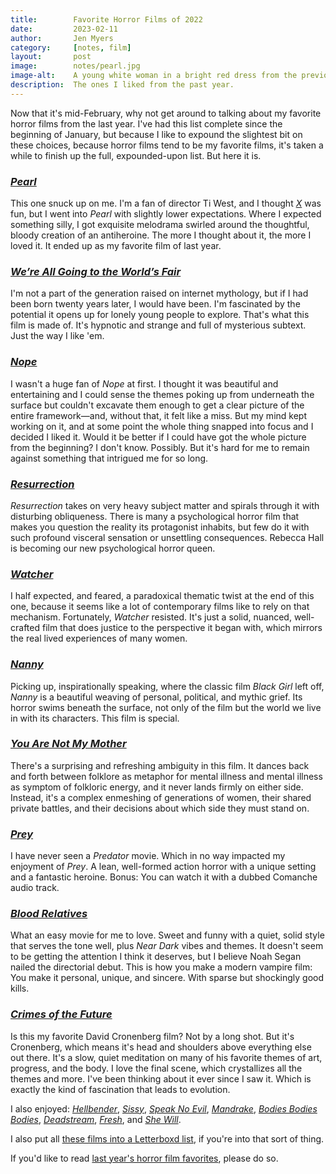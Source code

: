 ```yaml
---
title:        Favorite Horror Films of 2022
date:         2023-02-11
author:       Jen Myers
category:     [notes, film]
layout:       post
image:        notes/pearl.jpg
image-alt:    A young white woman in a bright red dress from the previous century holds an axe and looks down to the ground at her feet as she holds a finger to her lips
description:  The ones I liked from the past year.
---
```


Now that it's mid-February, why not get around to talking about my favorite horror films from the last year. I've had this list complete since the beginning of January, but because I like to expound the slightest bit on these choices, because horror films tend to be my favorite films, it's taken a while to finish up the full, expounded-upon list. But here it is.

<h3><a href="https://letterboxd.com/film/pearl-2022/"><em>Pearl</em></a></h3>

<p>This one snuck up on me. I'm a fan of director Ti West, and I thought <a href="https://letterboxd.com/film/x-2022/"><em>X</em></a> was fun, but I went into <em>Pearl</em> with slightly lower expectations. Where I expected something silly, I got exquisite melodrama swirled around the thoughtful, bloody creation of an antiheroine. The more I thought about it, the more I loved it. It ended up as my favorite film of last year.</p>

<h3><a href="https://letterboxd.com/film/were-all-going-to-the-worlds-fair/"><em>We’re All Going to the World’s Fair</em></a></h3>

<p>I'm not a part of the generation raised on internet mythology, but if I had been born twenty years later, I would have been. I'm fascinated by the potential it opens up for lonely young people to explore. That's what this film is made of. It's hypnotic and strange and full of mysterious subtext. Just the way I like 'em.</p>

<h3><a href="https://letterboxd.com/film/nope/"><em>Nope</em></a></h3>

<p>I wasn't a huge fan of <em>Nope</em> at first. I thought it was beautiful and entertaining and I could sense the themes poking up from underneath the surface but couldn't excavate them enough to get a clear picture of the entire framework—and, without that, it felt like a miss. But my mind kept working on it, and at some point the whole thing snapped into focus and I decided I liked it. Would it be better if I could have got the whole picture from the beginning? I don't know. Possibly. But it's hard for me to remain against something that intrigued me for so long.</p>

<h3><a href="https://letterboxd.com/film/resurrection-2022/"><em>Resurrection</em></a></h3>

<p><em>Resurrection</em> takes on very heavy subject matter and spirals through it with disturbing obliqueness. There is many a psychological horror film that makes you question the reality its protagonist inhabits, but few do it with such profound visceral sensation or unsettling consequences. Rebecca Hall is becoming our new psychological horror queen.</p>

<h3><a href="https://letterboxd.com/film/watcher/"><em>Watcher</em></a></h3>

<p>I half expected, and feared, a paradoxical thematic twist at the end of this one, because it seems like a lot of contemporary films like to rely on that mechanism. Fortunately, <em>Watcher</em> resisted. It's just a solid, nuanced, well-crafted film that does justice to the perspective it began with, which mirrors the real lived experiences of many women.</p>

<h3><a href="https://letterboxd.com/film/nanny-2022/"><em>Nanny</em></a></h3>

<p>Picking up, inspirationally speaking, where the classic film <em>Black Girl</em> left off, <em>Nanny</em> is a beautiful weaving of personal, political, and mythic grief. Its horror swims beneath the surface, not only of the film but the world we live in with its characters. This film is special.</p>

<h3><a href="https://letterboxd.com/film/you-are-not-my-mother/"><em>You Are Not My Mother</em></a></h3>

<p>There's a surprising and refreshing ambiguity in this film. It dances back and forth between folklore as metaphor for mental illness and mental illness as symptom of folkloric energy, and it never lands firmly on either side. Instead, it's a complex enmeshing of generations of women, their shared private battles, and their decisions about which side they must stand on.</p>

<h3><a href="https://letterboxd.com/film/prey-2022/"><em>Prey</em></a></h3>

<p>I have never seen a <em>Predator</em> movie. Which in no way impacted my enjoyment of <em>Prey</em>. A lean, well-formed action horror with a unique setting and a fantastic heroine. Bonus: You can watch it with a dubbed Comanche audio track.</p>

<h3><a href="https://letterboxd.com/film/blood-relatives-2022/"><em>Blood Relatives</em></a></h3>

<p>What an easy movie for me to love. Sweet and funny with a quiet, solid style that serves the tone well, plus <em>Near Dark</em> vibes and themes. It doesn't seem to be getting the attention I think it deserves, but I believe Noah Segan nailed the directorial debut. This is how you make a modern vampire film: You make it personal, unique, and sincere. With sparse but shockingly good kills.</p>

<h3><a href="https://letterboxd.com/film/crimes-of-the-future-2022/"><em>Crimes of the Future</em></a></h3>

<p>Is this my favorite David Cronenberg film? Not by a long shot. But it's Cronenberg, which means it's head and shoulders above everything else out there. It's a slow, quiet meditation on many of his favorite themes of art, progress, and the body. I love the final scene, which crystallizes all the themes and more. I've been thinking about it ever since I saw it. Which is exactly the kind of fascination that leads to evolution.</p>

I also enjoyed: [_Hellbender_](https://letterboxd.com/film/hellbender/), [_Sissy_](https://letterboxd.com/film/sissy-2022/), [_Speak No Evil_](https://letterboxd.com/film/speak-no-evil-2022/), [_Mandrake_](https://letterboxd.com/film/mandrake-2022/), [_Bodies Bodies Bodies_](https://letterboxd.com/film/bodies-bodies-bodies/), [_Deadstream_](https://letterboxd.com/film/deadstream/), [_Fresh_](https://letterboxd.com/film/fresh-2022/), and [_She Will_](https://letterboxd.com/film/she-will/).

I also put all [these films into a Letterboxd list](https://letterboxd.com/jenmyers/list/favorite-horror-films-of-2022/), if you're into that sort of thing.

If you'd like to read [last year's horror film favorites](https://jenmyers.net/notes/film/favorite-horror-films-of-2021.html), please do so.
